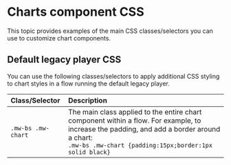 # Charts component CSS 

<head>
  <meta name="guidename" content="Flow"/>
  <meta name="context" content="GUID-b750a427-a004-4531-82a4-88097dcf76eb"/>
</head>


This topic provides examples of the main CSS classes/selectors you can use to customize chart components.

## Default legacy player CSS 

You can use the following classes/selectors to apply additional CSS styling to chart styles in a flow running the default legacy player.

|Class/Selector|Description|
|:-------------|:----------|
|`.mw-bs .mw-chart`|The main class applied to the entire chart component within a flow. For example, to increase the padding, and add a border around a chart:<br />`.mw-bs .mw-chart {padding:15px;border:1px solid black}`|
